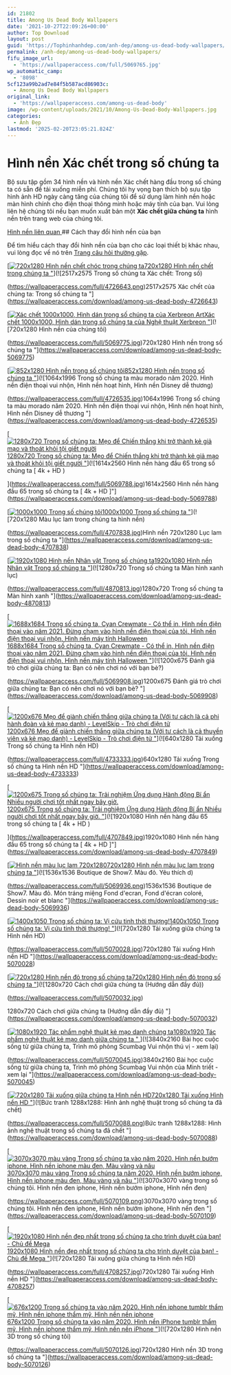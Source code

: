 ```yaml
---
id: 21802
title: Among Us Dead Body Wallpapers
date: '2021-10-27T22:09:26+00:00'
author: Top Download
layout: post
guid: 'https://Tophinhanhdep.com/anh-dep/among-us-dead-body-wallpapers/'
permalink: /anh-dep/among-us-dead-body-wallpapers/
fifu_image_url:
  - 'https://wallpaperaccess.com/full/5069765.jpg'
wp_automatic_camp:
  - '8098'
5cf123a99b2ad7e84f5b587acd86903c:
  - Among Us Dead Body Wallpapers
original_link:
  - 'https://wallpaperaccess.com/among-us-dead-body'
image: /wp-content/uploads/2021/10/Among-Us-Dead-Body-Wallpapers.jpg
categories:
  - Ảnh Đẹp
lastmod: '2025-02-20T23:05:21.824Z'
---
```

# Hình nền Xác chết trong số chúng ta

Bộ sưu tập gồm 34 hình nền và hình nền Xác chết hàng đầu trong số chúng ta có sẵn để tải xuống miễn phí. Chúng tôi hy vọng bạn thích bộ sưu tập hình ảnh HD ngày càng tăng của chúng tôi để sử dụng làm hình nền hoặc màn hình chính cho điện thoại thông minh hoặc máy tính của bạn. Vui lòng liên hệ chúng tôi nếu bạn muốn xuất bản một **Xác chết giữa chúng ta** hình nền trên trang web của chúng tôi.

[Hình nền liên quan ](#related) ## Cách thay đổi hình nền của bạn

Để tìm hiểu cách thay đổi hình nền của bạn cho các loại thiết bị khác nhau, vui lòng đọc về nó trên [Trang câu hỏi thường gặp](https://tophinhanhdep.com/faq/).

  
[[![720x1280 Hình nền chết chóc trong chúng ta](https://wallpaperaccess.com/full/5069765.jpg)720x1280 Hình nền chết trong chúng ta "](https://wallpaperaccess.com/download/among-us-dead-body-5069765)](![2517x2575 Trong số chúng ta Xác chết: Trong số)

(https://wallpaperaccess.com/full/4726643.png)2517x2575 Xác chết của chúng ta: Trong số chúng ta "](https://wallpaperaccess.com/download/among-us-dead-body-4726643)

[[![Xác chết 1000x1000, Hình dán trong số chúng ta của Xerbreon Art](https://wallpaperaccess.com/full/5069772.jpg)Xác chết 1000x1000, Hình dán trong số chúng ta của Nghệ thuật Xerbreon "](https://wallpaperaccess.com/download/among-us-dead-body-5069772)](![720x1280 Hình nền của chúng tôi)

(https://wallpaperaccess.com/full/5069775.jpg)720x1280 Hình nền trong số chúng ta "](https://wallpaperaccess.com/download/among-us-dead-body-5069775)

[[![852x1280 Hình nền trong số chúng tôi](https://wallpaperaccess.com/full/5069778.jpg)852x1280 Hình nền trong số chúng ta "](https://wallpaperaccess.com/download/among-us-dead-body-5069778)](![1064x1996 Trong số chúng ta màu morado năm 2020. Hình nền điện thoại vui nhộn, Hình nền hoạt hình, Hình nền Disney dễ thương)

(https://wallpaperaccess.com/full/4726535.jpg)1064x1996 Trong số chúng ta màu morado năm 2020. Hình nền điện thoại vui nhộn, Hình nền hoạt hình, Hình nền Disney dễ thương "](https://wallpaperaccess.com/download/among-us-dead-body-4726535)

[[![1280x720 Trong số chúng ta: Mẹo để Chiến thắng khi trở thành kẻ giả mạo và thoát khỏi tội giết người](https://wallpaperaccess.com/full/4346010.jpg)1280x720 Trong số chúng ta: Mẹo để Chiến thắng khi trở thành kẻ giả mạo và thoát khỏi tội giết người "](https://wallpaperaccess.com/download/among-us-dead-body-4346010)](![1614x2560 Hình nền hàng đầu 65 trong số chúng ta [ 4k + HD )

](https://wallpaperaccess.com/full/5069788.jpg)1614x2560 Hình nền hàng đầu 65 trong số chúng ta \[ 4k + HD \]"](https://wallpaperaccess.com/download/among-us-dead-body-5069788)

[[![1000x1000 Trong số chúng tôi](https://wallpaperaccess.com/full/5069884.jpg)1000x1000 Trong số chúng ta "](https://wallpaperaccess.com/download/among-us-dead-body-5069884)](![720x1280 Màu lục lam trong chúng ta hình nền)

(https://wallpaperaccess.com/full/4707838.jpg)Hình nền 720x1280 Lục lam trong số chúng ta "](https://wallpaperaccess.com/download/among-us-dead-body-4707838)

[[![1920x1080 Hình nền Nhân vật Trong số chúng ta](https://wallpaperaccess.com/full/4726537.jpg)1920x1080 Hình nền Nhân vật Trong số chúng ta "](https://wallpaperaccess.com/download/among-us-dead-body-4726537)](![1280x720 Trong số chúng ta Màn hình xanh lục)

(https://wallpaperaccess.com/full/4870813.jpg)1280x720 Trong số chúng ta Màn hình xanh "](https://wallpaperaccess.com/download/among-us-dead-body-4870813)

[[![1688x1684 Trong số chúng ta, Cyan Crewmate - Có thể in, Hình nền điện thoại vào năm 2021. Đừng chạm vào hình nền điện thoại của tôi, Hình nền điện thoại vui nhộn, Hình nền máy tính Halloween](https://wallpaperaccess.com/full/4707845.jpg)1688x1684 Trong số chúng ta, Cyan Crewmate - Có thể in, Hình nền điện thoại vào năm 2021. Đừng chạm vào hình nền điện thoại của tôi, Hình nền điện thoại vui nhộn, Hình nền máy tính Halloween "](https://wallpaperaccess.com/download/among-us-dead-body-4707845)](![1200x675 Đánh giá trò chơi giữa chúng ta: Bạn có nên chơi nó với bạn bè?)

(https://wallpaperaccess.com/full/5069908.jpg)1200x675 Đánh giá trò chơi giữa chúng ta: Bạn có nên chơi nó với bạn bè? "](https://wallpaperaccess.com/download/among-us-dead-body-5069908)

[[![1200x676 Mẹo để giành chiến thắng giữa chúng ta (Với tư cách là cả phi hành đoàn và kẻ mạo danh) - LevelSkip - Trò chơi điện tử](https://wallpaperaccess.com/full/4708037.jpg)1200x676 Mẹo để giành chiến thắng giữa chúng ta (Với tư cách là cả thuyền viên và kẻ mạo danh) - LevelSkip - Trò chơi điện tử "](https://wallpaperaccess.com/download/among-us-dead-body-4708037)](![640x1280 Tải xuống Trong số chúng ta Hình nền HD)

(https://wallpaperaccess.com/full/4733333.jpg)640x1280 Tải xuống Trong số chúng ta Hình nền HD "](https://wallpaperaccess.com/download/among-us-dead-body-4733333)

[[![1200x675 Trong số chúng ta: Trải nghiệm Ứng dụng Hành động Bí ẩn Nhiều người chơi tốt nhất ngay bây giờ.](https://wallpaperaccess.com/full/5069916.jpg)1200x675 Trong số chúng ta: Trải nghiệm Ứng dụng Hành động Bí ẩn Nhiều người chơi tốt nhất ngay bây giờ. "](https://wallpaperaccess.com/download/among-us-dead-body-5069916)](![1920x1080 Hình nền hàng đầu 65 trong số chúng ta [ 4k + HD )

](https://wallpaperaccess.com/full/4707849.jpg)1920x1080 Hình nền hàng đầu 65 trong số chúng ta \[ 4k + HD \]"](https://wallpaperaccess.com/download/among-us-dead-body-4707849)

[[![Hình nền màu lục lam 720x1280](https://wallpaperaccess.com/full/4707842.jpg)720x1280 Hình nền màu lục lam trong chúng ta "](https://wallpaperaccess.com/download/among-us-dead-body-4707842)](![1536x1536 Boutique de Show7.  Màu đỏ.  Yêu thích d)

(https://wallpaperaccess.com/full/5069936.png)1536x1536 Boutique de Show7. Màu đỏ. Món tráng miệng Fond d'ecran, Fond d'écran coloré, Dessin noir et blanc "](https://wallpaperaccess.com/download/among-us-dead-body-5069936)

[[![1400x1050 Trong số chúng ta: Vị cứu tinh thời thượng!](https://wallpaperaccess.com/full/5070017.jpg)1400x1050 Trong số chúng ta: Vị cứu tinh thời thượng! "](https://wallpaperaccess.com/download/among-us-dead-body-5070017)](![720x1280 Tải xuống giữa chúng ta Hình nền HD)

(https://wallpaperaccess.com/full/5070028.jpg)720x1280 Tải xuống Hình nền HD "](https://wallpaperaccess.com/download/among-us-dead-body-5070028)

[[![720x1280 Hình nền đỏ trong số chúng ta](https://wallpaperaccess.com/full/4524276.jpg)720x1280 Hình nền đỏ trong số chúng ta "](https://wallpaperaccess.com/download/among-us-dead-body-4524276)](![1280x720 Cách chơi giữa chúng ta (Hướng dẫn đầy đủ))

(https://wallpaperaccess.com/full/5070032.jpg)

1280x720 Cách chơi giữa chúng ta (Hướng dẫn đầy đủ) "](https://wallpaperaccess.com/download/among-us-dead-body-5070032)

[[![1080x1920 Tác phẩm nghệ thuật kẻ mạo danh chúng ta](https://wallpaperaccess.com/full/4063886.jpg)1080x1920 Tác phẩm nghệ thuật kẻ mạo danh giữa chúng ta " ](https://wallpaperaccess.com/download/among-us-dead-body-4063886)](![3840x2160 Bài học cuộc sống từ giữa chúng ta, Trình mô phỏng Scumbag Vui nhộn thú vị - xem lại)

(https://wallpaperaccess.com/full/5070045.jpg)3840x2160 Bài học cuộc sống từ giữa chúng ta, Trình mô phỏng Scumbag Vui nhộn của Minh triết - xem lại "](https://wallpaperaccess.com/download/among-us-dead-body-5070045)

[[![720x1280 Tải xuống giữa chúng ta Hình nền HD](https://wallpaperaccess.com/full/4524314.jpg)720x1280 Tải xuống Hình nền HD "](https://wallpaperaccess.com/download/among-us-dead-body-4524314)](![Bức tranh 1288x1288: Hình ảnh nghệ thuật trong số chúng ta đã chết)

(https://wallpaperaccess.com/full/5070088.png)Bức tranh 1288x1288: Hình ảnh nghệ thuật trong số chúng ta đã chết "](https://wallpaperaccess.com/download/among-us-dead-body-5070088)

[[![3070x3070 màu vàng Trong số chúng ta vào năm 2020. Hình nền bướm iphone, Hình nền iphone màu đen, Màu vàng và nâu](https://wallpaperaccess.com/full/4596511.png)3070x3070 màu vàng Trong số chúng ta năm 2020. Hình nền bướm iphone, Hình nền iphone màu đen, Màu vàng và nâu "](https://wallpaperaccess.com/download/among-us-dead-body-4596511)](![3070x3070 vàng trong số chúng tôi.  Hình nền đen iphone, Hình nền bướm iphone, Hình nền đen)

(https://wallpaperaccess.com/full/5070109.png)3070x3070 vàng trong số chúng tôi. Hình nền đen iphone, Hình nền bướm iphone, Hình nền đen "](https://wallpaperaccess.com/download/among-us-dead-body-5070109)

[[![1920x1080 Hình nền đẹp nhất trong số chúng ta cho trình duyệt của bạn!  - Chủ đề Mega](https://wallpaperaccess.com/full/4530753.jpg)1920x1080 Hình nền đẹp nhất trong số chúng ta cho trình duyệt của bạn! - Chủ đề Mega "](https://wallpaperaccess.com/download/among-us-dead-body-4530753)](![720x1280 Tải xuống giữa chúng ta Hình nền HD)

(https://wallpaperaccess.com/full/4708257.jpg)720x1280 Tải xuống Hình nền HD "](https://wallpaperaccess.com/download/among-us-dead-body-4708257)

[[![676x1200 Trong số chúng ta vào năm 2020. Hình nền iphone tumblr thẩm mỹ, Hình nền iphone thẩm mỹ, Hình nền nền iphone](https://wallpaperaccess.com/full/4707881.jpg)676x1200 Trong số chúng ta vào năm 2020. Hình nền iPhone tumblr thẩm mỹ, Hình nền iphone thẩm mỹ, Hình nền nền iPhone "](https://wallpaperaccess.com/download/among-us-dead-body-4707881)](![720x1280 Hình nền 3D trong số chúng tôi)

(https://wallpaperaccess.com/full/5070126.jpg)720x1280 Hình nền 3D trong số chúng ta "](https://wallpaperaccess.com/download/among-us-dead-body-5070126)
